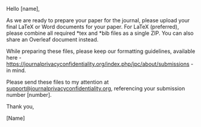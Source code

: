 Hello [name],

As we are ready to prepare your paper for the journal, please upload 
your final LaTeX or Word documents for your paper. 
For LaTeX (preferred), please combine all required *tex and *bib files as a single ZIP. 
You can also share an Overleaf document instead.

While preparing these files, please keep our formatting guidelines, 
available here - https://journalprivacyconfidentiality.org/index.php/jpc/about/submissions - in mind.

Please send these files to my attention at support@journalprivacyconfidentiality.org, referencing your submission number [number].

Thank you,

[Name]



